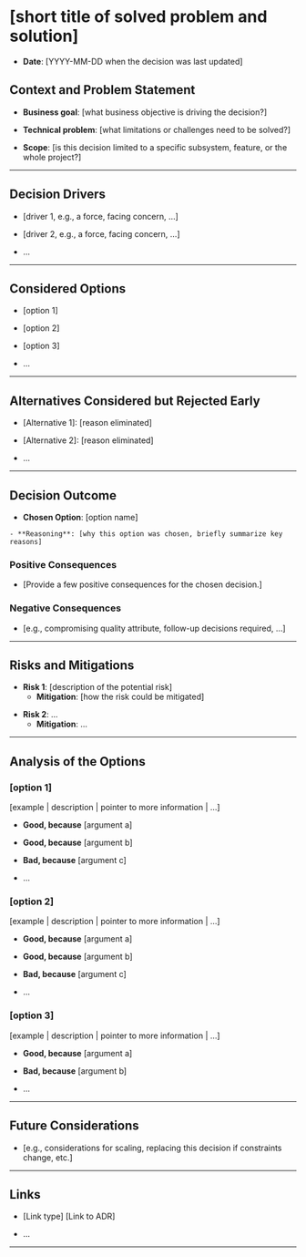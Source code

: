 # [short title of solved problem and solution]
<!-- Title recommendation: 
     - Use a **short**, **specific**, and **outcome-oriented** phrase.
     - Include the **solved problem** and/or the **selected solution**.
     For example: 
        - "Cloudflare Chosen for Hosting AI Assistant"
        - "LitElement Adopted for Cross-Framework UI Components"
        - "TinaCMS Selected as File-Based CMS Backend for Portfolio Site"
-->

- **Date**: [YYYY-MM-DD when the decision was last updated] <!-- optional -->
<!-- Example: 2024-05-25 -->

## Context and Problem Statement

- **Business goal**: [what business objective is driving the decision?]
<!-- Example: Build a lightweight portfolio site that can be hosted on GitHub Pages with minimal infrastructure. -->

- **Technical problem**: [what limitations or challenges need to be solved?]
<!-- Example: Need a CMS to manage content dynamically instead of hardcoding it into the site. -->

- **Scope**: [is this decision limited to a specific subsystem, feature, or the whole project?]
<!-- Example: This decision impacts the content management backend of the portfolio site only. -->

---

## Decision Drivers <!-- optional -->
<!-- Include if specific forces, concerns, or constraints are influencing your decision -->
- [driver 1, e.g., a force, facing concern, …]
<!-- Example: Must integrate seamlessly with static site generators like Astro or Next.js. -->
- [driver 2, e.g., a force, facing concern, …]
<!-- Example: Should allow content to be committed to GitHub without extra infrastructure. -->
- … <!-- numbers of drivers can vary -->

---

## Considered Options
<!-- Add short descriptions of the considered options. -->

- [option 1]
<!-- Example: Contentful -->
- [option 2]
<!-- Example: TinaCMS -->
- [option 3]
<!-- Example: DecapCMS -->
- … <!-- numbers of options can vary -->

---

## Alternatives Considered but Rejected Early <!-- optional -->
<!-- Add any options that were quickly eliminated and briefly explain why. -->

- [Alternative 1]: [reason eliminated]
<!-- Example: Tool A: Too immature or lacks critical features. -->
- [Alternative 2]: [reason eliminated]
<!-- Example: Tool B: Overly expensive relative to the project budget. -->
- …

---

## Decision Outcome

- **Chosen Option**: [option name]
<!-- Example: TinaCMS -->

    - **Reasoning**: [why this option was chosen, briefly summarize key reasons]
<!-- Example: Chosen due to its file-based persistence, seamless integration with GitHub, and support for visual editing. -->

### Positive Consequences <!-- optional -->
- [Provide a few positive consequences for the chosen decision.]
<!-- Example: Content can be edited locally and committed to GitHub for visibility. -->

### Negative Consequences <!-- optional -->
- [e.g., compromising quality attribute, follow-up decisions required, …]
<!-- Example: Coupling between the frontend and CMS creates future migration risks. -->

---

## Risks and Mitigations <!-- optional -->
<!-- List technical or business risks and how you plan to address them. -->

- **Risk 1**: [description of the potential risk]
    - **Mitigation**: [how the risk could be mitigated]
<!-- Example: Risk: Dependency on auto-generated client for CMS functionality. Mitigation: Review and document the client configuration process to avoid errors. -->

- **Risk 2**: …
    - **Mitigation**: …

---

## Analysis of the Options <!-- optional -->
<!-- Provide a detailed breakdown of the pros and cons of each considered option below. -->

### [option 1]
[example | description | pointer to more information | …] <!-- optional -->
<!-- Example: Contentful -->
- **Good, because** [argument a]
<!-- Example: Managed in the cloud, with advanced features and scalability. -->
- **Good, because** [argument b]
<!-- Example: Integration with headless API simplifies data fetching. -->
- **Bad, because** [argument c]
<!-- Example: Requires subscription for advanced features; adds cost. -->
- … <!-- numbers of pros and cons can vary -->

### [option 2]
[example | description | pointer to more information | …] <!-- optional -->
<!-- Example: TinaCMS -->
- **Good, because** [argument a]
<!-- Example: File-based; ideal for SSG environments. -->
- **Good, because** [argument b]
<!-- Example: Visual editing makes it easier for non-technical users to manage content. -->
- **Bad, because** [argument c]
<!-- Example: Tight frontend-coupling hurts future scalability. -->
- … <!-- numbers of pros and cons can vary -->

### [option 3]
[example | description | pointer to more information | …] <!-- optional -->
<!-- Example: DecapCMS -->
- **Good, because** [argument a]
<!-- Example: Open-source and fully configurable. -->
- **Bad, because** [argument b]
<!-- Example: Poor documentation makes it hard to set up. -->
- … <!-- numbers of pros and cons can vary -->

---

## Future Considerations <!-- optional -->
<!-- Focus on long-term considerations that could affect this decision. -->

- [e.g., considerations for scaling, replacing this decision if constraints change, etc.]
<!-- Example: If project requirements expand to dynamic content, we may need to re-evaluate CMS that integrates better with a server. -->

---

## Links <!-- optional -->

- [Link type] [Link to ADR]
<!-- Example: Refined by [ADR-0005](0005-example.md) -->
- … <!-- numbers of links can vary -->

---